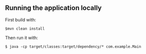 ## Running the application locally

First build with:

    $mvn clean install

Then run it with:

    $ java -cp target/classes:target/dependency/* com.example.Main

